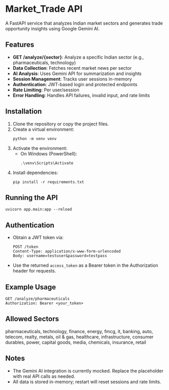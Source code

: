 # Market_Trade API

A FastAPI service that analyzes Indian market sectors and generates trade opportunity insights using Google Gemini AI.

## Features
- **GET /analyze/{sector}**: Analyze a specific Indian sector (e.g., pharmaceuticals, technology)
- **Data Collection**: Fetches recent market news per sector
- **AI Analysis**: Uses Gemini API for summarization and insights
- **Session Management**: Tracks user sessions in-memory
- **Authentication**: JWT-based login and protected endpoints
- **Rate Limiting**: Per user/session
- **Error Handling**: Handles API failures, invalid input, and rate limits

## Installation
1. Clone the repository or copy the project files.
2. Create a virtual environment:
   ```
   python -m venv venv
   ```
3. Activate the environment:
   - On Windows (PowerShell):
     ```
     .\venv\Scripts\Activate
     ```
4. Install dependencies:
   ```
   pip install -r requirements.txt
   ```

## Running the API
```
uvicorn app.main:app --reload
```

## Authentication
- Obtain a JWT token via:
  ```
  POST /token
  Content-Type: application/x-www-form-urlencoded
  Body: username=testuser&password=testpass
  ```
- Use the returned `access_token` as a Bearer token in the Authorization header for requests.

## Example Usage
```
GET /analyze/pharmaceuticals
Authorization: Bearer <your_token>
```

## Allowed Sectors
pharmaceuticals, technology, finance, energy, fmcg, it, banking, auto, telecom, realty, metals, oil & gas, healthcare, infrastructure, consumer durables, power, capital goods, media, chemicals, insurance, retail

## Notes
- The Gemini AI integration is currently mocked. Replace the placeholder with real API calls as needed.
- All data is stored in-memory; restart will reset sessions and rate limits. 